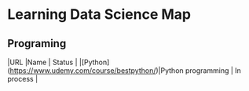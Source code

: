 # Learning Data Science Map
## Programing
|URL                                                |Name                                        | Status               |
|[Python] (https://www.udemy.com/course/bestpython/)|Python programming                          | In process           |
